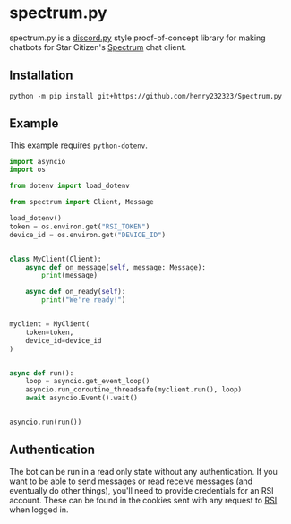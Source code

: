 # spectrum.py

spectrum.py is a [discord.py](https://github.com/Rapptz/discord.py) style proof-of-concept library for making chatbots
for Star Citizen's [Spectrum](https://robertsspaceindustries.com/spectrum/community/SC) chat client.

## Installation
```shell
python -m pip install git+https://github.com/henry232323/Spectrum.py
```

## Example
This example requires `python-dotenv`.
```python
import asyncio
import os

from dotenv import load_dotenv

from spectrum import Client, Message

load_dotenv()
token = os.environ.get("RSI_TOKEN")
device_id = os.environ.get("DEVICE_ID")


class MyClient(Client):
    async def on_message(self, message: Message):
        print(message)

    async def on_ready(self):
        print("We're ready!")


myclient = MyClient(
    token=token,
    device_id=device_id
)


async def run():
    loop = asyncio.get_event_loop()
    asyncio.run_coroutine_threadsafe(myclient.run(), loop)
    await asyncio.Event().wait()


asyncio.run(run())
```

## Authentication
The bot can be run in a read only state without any authentication. 
If you want to be able to send messages or read receive messages (and eventually do other things),
you'll need to provide credentials for an RSI account. These can be found in the cookies sent
with any request to [RSI](https://robertsspaceindustries.com/) when logged in.

